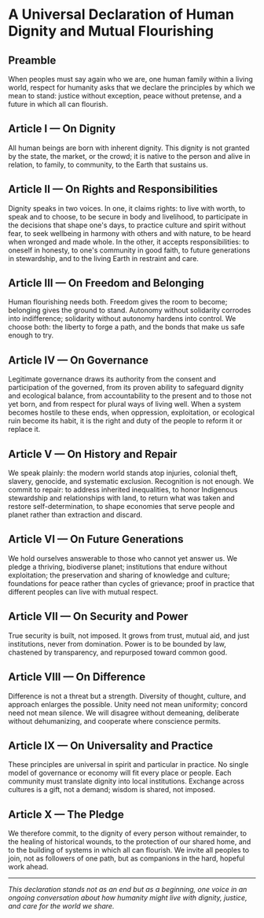 # A Universal Declaration of Human Dignity and Mutual Flourishing

## Preamble

When peoples must say again who we are, one human family within a living world, respect for humanity asks that we declare the principles by which we mean to stand: justice without exception, peace without pretense, and a future in which all can flourish.

## Article I — On Dignity

All human beings are born with inherent dignity. This dignity is not granted by the state, the market, or the crowd; it is native to the person and alive in relation, to family, to community, to the Earth that sustains us.

## Article II — On Rights and Responsibilities

Dignity speaks in two voices. In one, it claims rights: to live with worth, to speak and to choose, to be secure in body and livelihood, to participate in the decisions that shape one's days, to practice culture and spirit without fear, to seek wellbeing in harmony with others and with nature, to be heard when wronged and made whole. In the other, it accepts responsibilities: to oneself in honesty, to one's community in good faith, to future generations in stewardship, and to the living Earth in restraint and care.

## Article III — On Freedom and Belonging

Human flourishing needs both. Freedom gives the room to become; belonging gives the ground to stand. Autonomy without solidarity corrodes into indifference; solidarity without autonomy hardens into control. We choose both: the liberty to forge a path, and the bonds that make us safe enough to try.

## Article IV — On Governance

Legitimate governance draws its authority from the consent and participation of the governed, from its proven ability to safeguard dignity and ecological balance, from accountability to the present and to those not yet born, and from respect for plural ways of living well. When a system becomes hostile to these ends, when oppression, exploitation, or ecological ruin become its habit, it is the right and duty of the people to reform it or replace it.

## Article V — On History and Repair

We speak plainly: the modern world stands atop injuries, colonial theft, slavery, genocide, and systematic exclusion. Recognition is not enough. We commit to repair: to address inherited inequalities, to honor Indigenous stewardship and relationships with land, to return what was taken and restore self-determination, to shape economies that serve people and planet rather than extraction and discard.

## Article VI — On Future Generations

We hold ourselves answerable to those who cannot yet answer us. We pledge a thriving, biodiverse planet; institutions that endure without exploitation; the preservation and sharing of knowledge and culture; foundations for peace rather than cycles of grievance; proof in practice that different peoples can live with mutual respect.

## Article VII — On Security and Power

True security is built, not imposed. It grows from trust, mutual aid, and just institutions, never from domination. Power is to be bounded by law, chastened by transparency, and repurposed toward common good.

## Article VIII — On Difference

Difference is not a threat but a strength. Diversity of thought, culture, and approach enlarges the possible. Unity need not mean uniformity; concord need not mean silence. We will disagree without demeaning, deliberate without dehumanizing, and cooperate where conscience permits.

## Article IX — On Universality and Practice

These principles are universal in spirit and particular in practice. No single model of governance or economy will fit every place or people. Each community must translate dignity into local institutions. Exchange across cultures is a gift, not a demand; wisdom is shared, not imposed.

## Article X — The Pledge

We therefore commit, to the dignity of every person without remainder, to the healing of historical wounds, to the protection of our shared home, and to the building of systems in which all can flourish. We invite all peoples to join, not as followers of one path, but as companions in the hard, hopeful work ahead.

---

*This declaration stands not as an end but as a beginning, one voice in an ongoing conversation about how humanity might live with dignity, justice, and care for the world we share.*